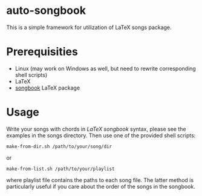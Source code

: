 # auto-songbook
This is a simple framework for utilization of LaTeX songs package.

# Prerequisities
* Linux (may work on Windows as well, but need to rewrite corresponding shell scripts)
* LaTeX
* [songbook](https://ctan.org/pkg/songbook?lang=en) LaTeX package

# Usage
Write your songs with chords in *LaTeX songbook* syntax, please see the examples in the songs directory. Then use one of the provided shell scripts:

```shell
make-from-dir.sh /path/to/your/song/dir
```
or
```shell
make-from-list.sh /path/to/your/playlist
```

where playlist file contains the paths to each song file. The latter method is particularly useful if you care about the order of the songs in the songbook.
